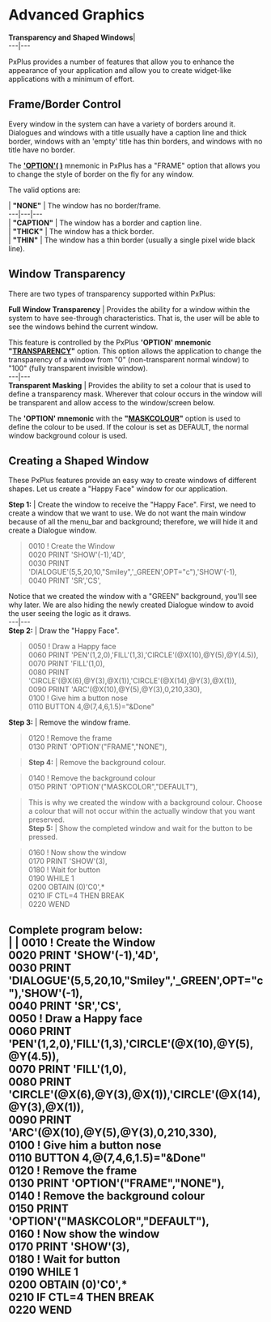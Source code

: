 # Advanced Graphics

**Transparency and Shaped Windows**|   
---|---  
  
PxPlus provides a number of features that allow you to enhance the appearance of your application and allow you to create widget-like applications with a minimum of effort.

## Frame/Border Control

Every window in the system can have a variety of borders around it. Dialogues and windows with a title usually have a caption line and thick border, windows with an 'empty' title has thin borders, and windows with no title have no border.

The [**'OPTION'( )**](../mnemonics/option.htm#frame) mnemonic in PxPlus has a "FRAME" option that allows you to change the style of border on the fly for any window.

The valid options are:

|  **"NONE"** |  The window has no border/frame.  
---|---|---  
|  **"CAPTION"** |  The window has a border and caption line.  
|  **"THICK"** |  The window has a thick border.  
|  **"THIN"** |  The window has a thin border (usually a single pixel wide black line).  
  
## Window Transparency

There are two types of transparency supported within PxPlus:

**Full Window Transparency** |  Provides the ability for a window within the system to have see-through characteristics. That is, the user will be able to see the windows behind the current window.  
  
This feature is controlled by the PxPlus **'OPTION' mnemonic "[TRANSPARENCY](../mnemonics/option.htm#transparency)"** option. This option allows the application to change the transparency of a window from "0" (non-transparent normal window) to "100" (fully transparent invisible window).  
---|---  
**Transparent Masking** |  Provides the ability to set a colour that is used to define a transparency mask. Wherever that colour occurs in the window will be transparent and allow access to the window/screen below.  
  
The **'OPTION' mnemonic** with the **"[MASKCOLOUR](../mnemonics/option.htm#mask)"** option is used to define the colour to be used. If the colour is set as DEFAULT, the normal window background colour is used.  
  
## Creating a Shaped Window

These PxPlus features provide an easy way to create windows of different shapes. Let us create a "Happy Face" window for our application.

**Step 1:** |  Create the window to receive the "Happy Face". First, we need to create a window that we want to use. We do not want the main window because of all the menu_bar and background; therefore, we will hide it and create a Dialogue window. 

> 0010 ! Create the Window  
>  0020 PRINT 'SHOW'(-1),'4D',  
>  0030 PRINT 'DIALOGUE'(5,5,20,10,"Smiley",'_GREEN',OPT="c"),'SHOW'(-1),  
>  0040 PRINT 'SR','CS',

Notice that we created the window with a "GREEN" background, you'll see why later. We are also hiding the newly created Dialogue window to avoid the user seeing the logic as it draws.  
---|---  
**Step 2:** |  Draw the "Happy Face".

> 0050 ! Draw a Happy face  
>  0060 PRINT 'PEN'(1,2,0),'FILL'(1,3),'CIRCLE'(@X(10),@Y(5),@Y(4.5)),  
>  0070 PRINT 'FILL'(1,0),  
>  0080 PRINT 'CIRCLE'(@X(6),@Y(3),@X(1)),'CIRCLE'(@X(14),@Y(3),@X(1)),  
>  0090 PRINT 'ARC'(@X(10),@Y(5),@Y(3),0,210,330),  
>  0100 ! Give him a button nose  
>  0110 BUTTON 4,@(7,4,6,1.5)="&Done"  
  
**Step 3:** |  Remove the window frame.

> 0120 ! Remove the frame  
>  0130 PRINT 'OPTION'("FRAME","NONE"),

> **Step 4:** |  Remove the background colour.  
  
> 0140 ! Remove the background colour  
>  0150 PRINT 'OPTION'("MASKCOLOR","DEFAULT"),

> This is why we created the window with a background colour. Choose a colour that will not occur within the actually window that you want preserved.  
**Step 5:** |  Show the completed window and wait for the button to be pressed.

> 0160 ! Now show the window  
>  0170 PRINT 'SHOW'(3),  
>  0180 ! Wait for button  
>  0190 WHILE 1  
>  0200 OBTAIN (0)'C0',*  
>  0210 IF CTL=4 THEN BREAK  
>  0220 WEND  
  
**Complete program below:**  
|  |  0010 ! Create the Window  
0020 PRINT 'SHOW'(-1),'4D',  
0030 PRINT 'DIALOGUE'(5,5,20,10,"Smiley",'_GREEN',OPT="c"),'SHOW'(-1),  
0040 PRINT 'SR','CS',  
0050 ! Draw a Happy face  
0060 PRINT 'PEN'(1,2,0),'FILL'(1,3),'CIRCLE'(@X(10),@Y(5),@Y(4.5)),  
0070 PRINT 'FILL'(1,0),  
0080 PRINT 'CIRCLE'(@X(6),@Y(3),@X(1)),'CIRCLE'(@X(14),@Y(3),@X(1)),  
0090 PRINT 'ARC'(@X(10),@Y(5),@Y(3),0,210,330),  
0100 ! Give him a button nose  
0110 BUTTON 4,@(7,4,6,1.5)="&Done"  
0120 ! Remove the frame  
0130 PRINT 'OPTION'("FRAME","NONE"),  
0140 ! Remove the background colour  
0150 PRINT 'OPTION'("MASKCOLOR","DEFAULT"),  
0160 ! Now show the window  
0170 PRINT 'SHOW'(3),  
0180 ! Wait for button  
0190 WHILE 1  
0200 OBTAIN (0)'C0',*  
0210 IF CTL=4 THEN BREAK  
0220 WEND  
---
